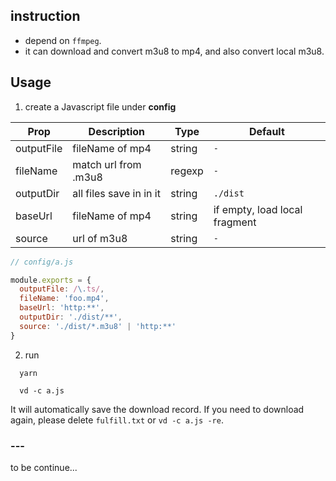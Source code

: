 ## instruction

- depend on `ffmpeg`.
- it can download and convert m3u8 to mp4, and also convert local m3u8.

## Usage

1. create a Javascript file under **config**

| Prop       | Description             | Type   | Default                       |
| ---------- | ----------------------- | ------ | ----------------------------- |
| outputFile | fileName of mp4         | string | `-`                           |
| fileName   | match url from .m3u8    | regexp | `-`                           |
| outputDir  | all files save in in it | string | `./dist`                      |
| baseUrl    | fileName of mp4         | string | if empty, load local fragment |
| source     | url of m3u8             | string | `-`                           |

```js
// config/a.js

module.exports = {
  outputFile: /\.ts/,
  fileName: 'foo.mp4',
  baseUrl: 'http:**',
  outputDir: './dist/**',
  source: './dist/*.m3u8' | 'http:**'
}
```

2. run

```
  yarn

  vd -c a.js
```

It will automatically save the download record. If you need to download again, please delete `fulfill.txt` or `vd -c a.js -re`.

### ---

to be continue...
